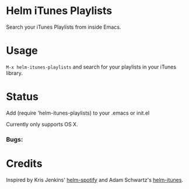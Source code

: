 Helm iTunes Playlists
=====================

Search your iTunes Playlists from inside Emacs.

# Usage

`M-x helm-itunes-playlists` and search for your playlists in your iTunes 
library.

# Status
Add (require 'helm-itunes-playlists) to your .emacs or init.el

Currently only supports OS X.

### Bugs:

# Credits
Inspired by Kris Jenkins' [helm-spotify](https://github.com/krisajenkins/helm-spotify) and Adam Schwartz's [helm-itunes](https://github.com/anschwa/helm-itunes).
